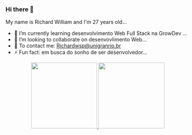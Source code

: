 ### Hi there 👋
My name is Richard William and I'm 27 years old...

- 🌱 I’m currently learning desenvolvimento Web Full Stack na GrowDev ...
- 👯 I’m looking to collaborate on desenvovlimento Web...
- 💌 To contact me: Richardwsp@unigranrio.br
- ⚡ Fun fact: em busca do sonho de ser desenvolvedor...

<div align="center">
  <a href="https://github.com/Richardwillianx">
  <img height="180em" src="https://github-readme-stats.vercel.app/api?username=Richardwillianx&show_icons=true&theme=dracula&include_all_commits=true&count_private=true"/>
  <img height="180em" src="https://github-readme-stats.vercel.app/api/top-langs/?username=Richardwillianx&layout=compact&langs_count=7&theme=dracula"/>
</div>

